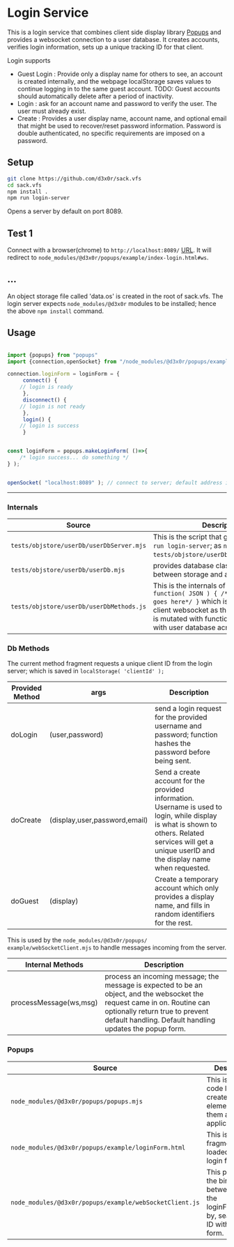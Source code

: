 

# Login Service

This is a login service that combines client side display library [Popups](https://github.com/d3x0r/popups) and provides a websocket connection to a user database.
It creates accounts, verifies login information, sets up a unique tracking ID for that client.

Login supports 

- Guest Login : Provide only a display name for others to see, an account is created internally, and the webpage localStorage saves values to continue logging in to the same guest account.  TODO: Guest accounts should automatically delete after a period of inactivity.
- Login : ask for an account name and password to verify the user.  The user must already exist.
- Create : Provides a user display name, account name, and optional email that might be used to recover/reset password information.  Password is double authenticated, no specific requirements are imposed on a password.

## Setup

``` bash
git clone https://github.com/d3x0r/sack.vfs
cd sack.vfs
npm install .
npm run login-server
```
Opens a server by default on port 8089.

## Test 1 

Connect with a browser(chrome) to `http://localhost:8089/` [URL](http://localhost:8089/).  It will redirect to `node_modules/@d3x0r/popups/example/index-login.html#ws`.


## ...

An object storage file called 'data.os' is created in the root of sack.vfs.
The login server expects `node_modules/@d3x0r` modules to be installed; hence the above `npm install` command.


## Usage

``` js

import {popups} from "popups"
import {connection,openSocket} from "/node_modules/@d3x0r/popups/example/webSocketClient.js"

connection.loginForm = loginForm = {
     connect() {
	// login is ready
     },
     disconnect() {
	// login is not ready
     },
     login() {
	// login is success
     }


const loginForm = popups.makeLoginForm( ()=>{
	/* login success... do something */
} );


openSocket( "localhost:8089" ); // connect to server; default address is location.origin.

```


---

### Internals

| Source | Description |
|---|----|
| `tests/objstore/userDb/userDbServer.mjs`  | This is the script that gets run with `npm run login-server`; as `node tests/objstore/userDb/userDbServer.mjs`. |
| `tests/objstore/userDb/userDb.mjs` | provides database classes that interface between storage and application code |
| `tests/objstore/userDb/userDbMethods.js`  | This is the internals of an ` async function( JSON ) { /*this fragment goes here*/ } ` which is executed with the client websocket as the 'this'.  The socket is mutated with functions to interface with user database across socket. |

### Db Methods

The current method fragment requests a unique client ID from the login server; which is saved in `localStorage( 'clientId' );`

| Provided Method | args | Description |
|-----|----|-----|
| doLogin | (user,password) | send a login request for the provided username and password; function hashes the password before being sent. |
| doCreate | (display,user,password,email) | Send a create account for the provided information. Username is used to login, while display is what is shown to others.  Related services will get a unique userID and the display name when requested. |
| doGuest | (display) | Create a temporary account which only provides a display name, and fills in random identifiers for the rest. |


This is used by the `node_modules/@d3x0r/popups/` `example/webSocketClient.mjs` to handle messages incoming from the server.

| Internal Methods | Description |
|-----|-----|
| processMessage(ws,msg) | process an incoming message; the message is expected to be an object, and the websocket the request came in on. Routine can optionally return true to prevent default handling.  Default handling updates the popup form. |



### Popups

| Source | Description |
|---|----|
| `node_modules/@d3x0r/popups/popups.mjs` | This is the JS code library to create DOM elements, giving them a desktop application feel. |
| `node_modules/@d3x0r/popups/example/loginForm.html` | This is a HTML fragment that is loaded into the login form. |
| `node_modules/@d3x0r/popups/example/webSocketClient.js` | This provides the bindings betweenJS and the loginForm.HTML by, searching by ID within each form. |

